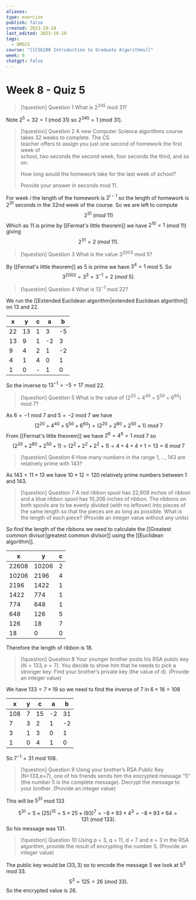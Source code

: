 ```yaml
---
aliases: 
type: exercise
publish: false
created: 2023-10-10
last_edited: 2023-10-10
tags:
  - OMSCS
course: "[[CS6200 Introduction to Graduate Algorithms]]"
week: 8
chatgpt: false
---
```

# Week 8 - Quiz 5

>[!question] Question 1
>What is $2^{345}$ mod 31?

Note $2^5 = 32 = 1$ (mod $31$) so $2^{345} = 1$ (mod 31).

>[!question] Question 2
>A new Computer Science algorithms course takes 32 weeks to complete. The CS  
teacher offers to assign you just one second of homework the first week of  
school, two seconds the second week, four seconds the third, and so on.
 >
>How long would the homework take for the last week of school?  
>
> Provide your answer in seconds mod 11.

For week $i$ the length of the homework is $2^{i-1}$ so the length of homework is $2^{31}$ seconds in the 32nd week of the course. So we are left to compute
$$2^{31} \ (mod \ 11)$$ Which as $11$ is prime by [[Fermat's little theorem]] we have $2^{10} = 1$ (mod $11$) giving
$$ 2^{31} = 2 \ (mod \ 11).$$
>[!question] Question 3
>What is the value $3^{2003}$ mod $5$?

By [[Fermat's little theorem]] as $5$ is prime we have $3^4 = 1$ mod $5$. So
$$ 3^{2003} = 3^3 = 3^{-1} = 2 \ (mod \ 5).$$
>[!question] Question 4
>What is $13^{-1}$ mod $22$?

We run the [[Extended Euclidean algorithm|extended Euclidean algorithm]] on 13 and 22.

| x   | y   | c   | a   | b   |
| --- | --- | --- | --- | --- |
| 22  | 13  | 1   | 3   | -5    |
| 13  | 9   | 1   | -2  | 3   |
| 9   | 4   | 2   | 1   | -2  |
| 4   | 1   | 4   | 0   | 1   |
| 1   | 0   | -   | 1   | 0   |

So the inverse to $13^{-1} = -5 = 17$ mod $22$.

>[!question] Question 5
>What is the value of $(2^{20} + 4^{40} + 5^{50} + 6^{60})$ mod $7$?

As $6 = -1$ mod $7$ and $5 = -2$ mod $7$ we have
$$ (2^{20} + 4^{40} + 5^{50} + 6^{60}) = (2^{20} + 2^{80} + 2^{50} + 1) \ mod \ 7$$
From [[Fermat's little theorem]] we have $2^6 = 4^6 = 1$ mod $7$ so
$$(2^{20} + 2^{80} + 2^{50} + 1) = (2^{2} + 2^{2} + 2^{2} + 1) = 4 + 4 + 4 + 1 = 13 = 6 \ mod \ 7$$
>[!question] Question 6
>How many numbers in the range $1, \ldots, 143$ are relatively prime with $143$?

As $143 = 11 \times 13$ we have $10 \times 12 = 120$ relatively prime numbers between $1$ and $143$. 

>[!question] Question 7
>A red ribbon spool has 22,608 inches of ribbon and a blue ribbon spool has 10,206  inches of ribbon. The ribbons on both spools are to be evenly divided (with no  leftover) into pieces of the same length so that the pieces are as long as possible.  What is the length of each piece? (Provide an integer value without any units)

So find the length of the ribbons we need to calculate the [[Greatest common divisor|greatest common divisor]] using the [[Euclidean algorithm]].

| x     | y     | c   |
| ----- | ----- | --- |
| 22608 | 10206 | 2   |
| 10206 | 2196  | 4   |
| 2196  | 1422  | 1   |
| 1422  | 774   | 1   |
| 774   | 648   | 1   |
| 648   | 126   | 5   |
| 126   | 18    | 7   |
| 18    | 0     | 0   |

Therefore the length of ribbon is 18.

>[!question] Question 8
>Your younger brother posts his RSA public key ($N = 133, e = 7$). You decide to show him that he needs to pick a stronger key. Find your brother’s private key (the value of d). (Provide an integer value)

We have $133 = 7 \times 19$ so we need to find the inverse of $7$ in $6 \times 18 = 108$

| x   | y   | c   | a   | b   |
| --- | --- | --- | --- | --- |
| 108 | 7   | 15  | -2  | 31  |
| 7   | 3   | 2   | 1   | -2  |
| 3   | 1   | 3   | 0   | 1   |
| 1   | 0   | 4   | 1   | 0   |

So $7^{-1} = 31$ mod $108$. 

>[!question] Question 9
>Using your brother’s RSA Public Key (N=133,e=7), one of his friends sends him the  encrypted message “5” (the number 5 is the complete message). Decrypt the message to your brother. (Provide an integer value)

This will be $5^{31}$ mod $133$

$$ 5^{31} = 5 \times (25)^{15} = 5 \times 25 \times (93)^7 = -8 \times 93 \times 4^3 = -8 \times 93 \times 64 = 131 \ (mod \ 133).$$
So his message was 131.

>[!question] Question 10
>Using p = 3, q = 11, d = 7 and e = 3 in the RSA algorithm, provide the result of encrypting the number 5. (Provide an integer value)

The public key would be $(33, 3)$ so to encode the message $5$ we look at $5^3$ mod $33$.
$$ 5^3 = 125 = 26 \ (mod \ 33).$$
So the encrypted value is 26.